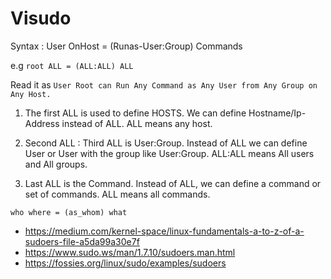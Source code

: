 # Visudo

Syntax : User <space> OnHost = (Runas-User:Group) <space> Commands

e.g `root ALL = (ALL:ALL) ALL`

Read it as `User Root can Run Any Command as Any User from Any Group on Any Host.`

1) The first ALL is used to define HOSTS. We can define Hostname/Ip-Address instead of ALL. ALL means any host.

2) Second ALL : Third ALL is User:Group. Instead of ALL we can define User or User with the group like User:Group. ALL:ALL means All users and All groups.

3) Last ALL is the Command. Instead of ALL, we can define a command or set of commands. ALL means all commands.


`who where = (as_whom) what`



- https://medium.com/kernel-space/linux-fundamentals-a-to-z-of-a-sudoers-file-a5da99a30e7f
- https://www.sudo.ws/man/1.7.10/sudoers.man.html
- https://fossies.org/linux/sudo/examples/sudoers